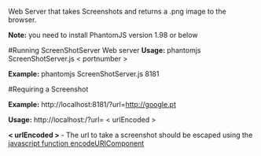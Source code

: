 Web Server that takes Screenshots and returns a .png image to the browser.

<b>Note:</b> you need to install PhantomJS version 1.98 or below


#Running ScreenShotServer Web server
 <b>Usage:</b> phantomjs ScreenShotServer.js < portnumber > 

 <b>Example:</b> phantomjs ScreenShotServer.js 8181

#Requiring a Screenshot

 <b>Example:</b> http://localhost:8181/?url=http://google.pt 
 
 <b>Usage:</b> http://localhost:<portnumber>/?url= < urlEncoded > 

<b> < urlEncoded > </b> - The url to take a screenshot should be escaped using the [javascript function encodeURIComponent](http://www.w3schools.com/jsref/jsref_encodeuricomponent.asp)
